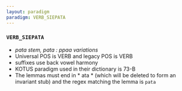 ```yaml
---
layout: paradigm
paradigm: VERB_SIEPATA
---
```

### ` VERB_SIEPATA `

* _pata stem, pata : ppaa variations_
* Universal POS is VERB and legacy POS is VERB
* suffixes use back vowel harmony
* KOTUS paradigm used in their dictionary is 73-B
* The lemmas must end in * ata * (which will be deleted to form an invariant stub) and the regex matching the lemma is ` pata `
